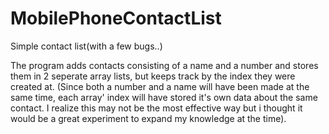 # MobilePhoneContactList
Simple contact list(with a few bugs..)

The program adds contacts consisting of a name and a number and stores them in 2 seperate array lists, but keeps track by the index they were created at. (Since both a number and a name will have been made at the same time, each array' index will have stored it's own data about the same contact. I realize this may not be the most effective way but i thought it would be a great experiment to expand my knowledge at the time).
